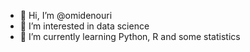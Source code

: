 - 👋 Hi, I’m @omidenouri
- 👀 I’m interested in data science
- 🌱 I’m currently learning Python, R and some statistics


<!---
omidenouri/omidenouri is a ✨ special ✨ repository because its `README.md` (this file) appears on your GitHub profile.
You can click the Preview link to take a look at your changes.
--->

